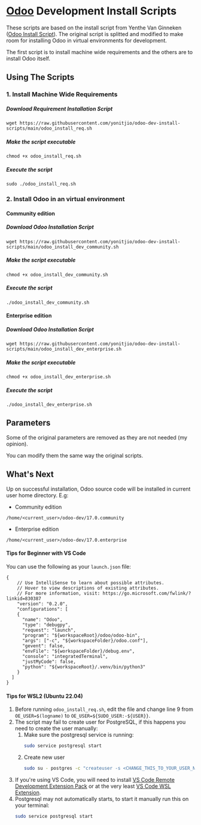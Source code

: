 # [Odoo](https://www.odoo.com "Odoo's Homepage") Development Install Scripts

These scripts are based on the install script from Yenthe Van Ginneken ([Odoo Install Script](https://github.com/Yenthe666/InstallScript)).
The original script is splitted and modified to make room for installing Odoo in virtual environments for development.

The first script is to install machine wide requirements and the others are to install Odoo itself.

## Using The Scripts

### 1. Install Machine Wide Requirements
##### Download Requirement Installation Script
```
wget https://raw.githubusercontent.com/yonitjio/odoo-dev-install-scripts/main/odoo_install_req.sh
```
##### Make the script executable
```
chmod +x odoo_install_req.sh
```
##### Execute the script
```
sudo ./odoo_install_req.sh
```
### 2. Install Odoo in an virtual environment
#### Community edition
##### Download Odoo Installation Script
```
wget https://raw.githubusercontent.com/yonitjio/odoo-dev-install-scripts/main/odoo_install_dev_community.sh
```
##### Make the script executable
```
chmod +x odoo_install_dev_community.sh
```
##### Execute the script
```
./odoo_install_dev_community.sh
```
#### Enterprise edition
##### Download Odoo Installation Script
```
wget https://raw.githubusercontent.com/yonitjio/odoo-dev-install-scripts/main/odoo_install_dev_enterprise.sh
```
##### Make the script executable
```
chmod +x odoo_install_dev_enterprise.sh
```
##### Execute the script
```
./odoo_install_dev_enterprise.sh
```

## Parameters
Some of the original parameters are removed as they are not needed (my opinion).

You can modify them the same way the original scripts.

## What's Next
Up on successful installation, Odoo source code will be installed in current user home directory. E.g:
* Community edition
```
/home/<current_user>/odoo-dev/17.0.community
```
* Enterprise edition
```
/home/<current_user>/odoo-dev/17.0.enterprise
```

#### Tips for Beginner with VS Code
You can use the following as your `launch.json` file:
```
{
    // Use IntelliSense to learn about possible attributes.
    // Hover to view descriptions of existing attributes.
    // For more information, visit: https://go.microsoft.com/fwlink/?linkid=830387
    "version": "0.2.0",
    "configurations": [
    {
      "name": "Odoo",
      "type": "debugpy",
      "request": "launch",
      "program": "${workspaceRoot}/odoo/odoo-bin",
      "args": ["-c", "${workspaceFolder}/odoo.conf"],
      "gevent": false,
      "envFile": "${workspaceFolder}/debug.env",
      "console": "integratedTerminal",
      "justMyCode": false,
      "python": "${workspaceRoot}/.venv/bin/python3"
    }
  ]
}
```

#### Tips for WSL2 (Ubuntu 22.04)
1. Before running `odoo_install_req.sh`, edit the file and change line 9 from `OE_USER=$(logname)` to `OE_USER=${SUDO_USER:-${USER}}`.
2. The script may fail to create user for PostgreSQL, if this happens you need to create the user manually:
   1. Make sure the postgresql service is running:
      ```bash
      sudo service postgresql start
      ```
   2. Create new user
      ```bash
      sudo su - postgres -c "createuser -s <CHANGE_THIS_TO_YOUR_USER_NAME>" 2> /dev/null || true
      ```
3. If you're using VS Code, you will need to install [VS Code Remote Development Extension Pack](https://marketplace.visualstudio.com/items?itemName=ms-vscode-remote.vscode-remote-extensionpack) or at the very least [VS Code WSL Extension](https://marketplace.visualstudio.com/items?itemName=ms-vscode-remote.remote-wsl).
4. Postgresql may not automatically starts, to start it manually run this on your terminal:
   ```bash
   sudo service postgresql start
   ```